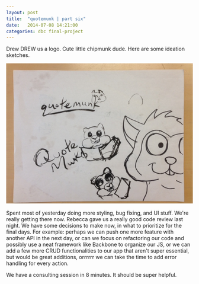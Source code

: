 ```yaml
---
layout: post
title:  "quotemunk | part six"
date:   2014-07-08 14:21:00
categories: dbc final-project
---
```


Drew DREW us a logo. Cute little chipmunk dude. Here are some ideation sketches.

![drawing](/assets/drawing.JPG)

Spent most of yesterday doing more styling, bug fixing, and UI stuff. We're really getting there now. Rebecca gave us a really good code review last night. We have some decisions to make now, in what to prioritize for the final days. For example: perhaps we can push one more feature with another API in the next day, or can we focus on refactoring our code and possibly use a neat framework like Backbone to organize our JS, or we can add a few more CRUD functionalities to our app that aren't super essential, but would be great additions, orrrrrr we can take the time to add error handling for every action. 

We have a consulting session in 8 minutes. It should be super helpful.
